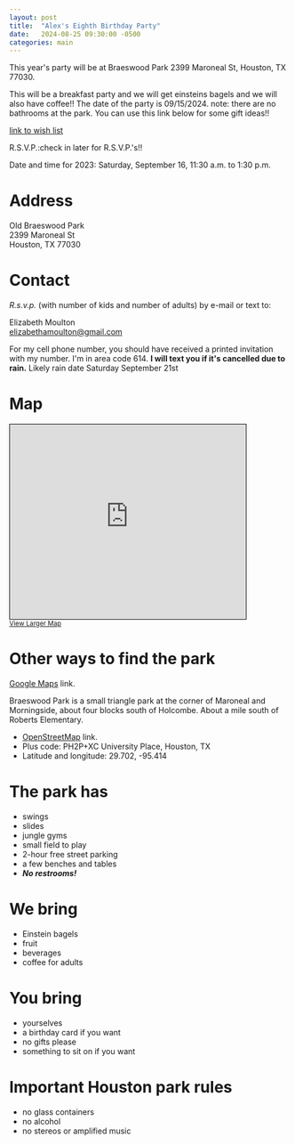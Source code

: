 ```yaml
---
layout: post
title:  "Alex's Eighth Birthday Party"
date:   2024-08-25 09:30:00 -0500
categories: main
---
```


This year's party will be at Braeswood Park 2399 Maroneal St, Houston, TX 77030.

This will be a breakfast party and we will get einsteins bagels and we will also have coffee!!
The date of the party is 09/15/2024.
note: there are no bathrooms at the park.
You can use this link below for some gift ideas!!

[link to wish list](https://zimolzak.github.io/birthday-party/main/2024/08/25/wish-list.html)

R.S.V.P.:check in later for R.S.V.P.'s!!

Date and time for 2023: Saturday, September 16, 11:30 a.m. to 1:30
p.m.

# Address

Old Braeswood Park  
2399 Maroneal St  
Houston, TX 77030

# Contact

*R.s.v.p.* (with number of kids and number of adults) by e-mail or text to:

Elizabeth Moulton  
[elizabethamoulton@gmail.com](mailto:elizabethamoulton@gmail.com)

For my cell phone number, you should have received a printed invitation
with my number. I'm in area code 614. **I will text
you if it's cancelled due to rain.**
Likely rain date Saturday September 21st


# Map

<iframe width="425" height="350" frameborder="0" scrolling="no" marginheight="0" marginwidth="0" src="https://www.openstreetmap.org/export/embed.html?bbox=-95.41542291641237%2C29.701732002123837%2C-95.41367143392564%2C29.702920198759507&amp;layer=mapnik" style="border: 1px solid black"></iframe><br/><small><a href="https://www.openstreetmap.org/#map=19/29.70233/-95.41455">View Larger Map</a></small>



# Other ways to find the park

[Google Maps](https://goo.gl/maps/WqQSf8B9dVePbDBr9) link.

Braeswood Park is a small triangle park at the corner of Maroneal and
Morningside, about four blocks south of Holcombe. About a mile south
of Roberts Elementary.

- [OpenStreetMap](https://osm.org/go/TuQNfDLrP?way=216506690) link.
- Plus code: PH2P+XC University Place, Houston, TX
- Latitude and longitude: 29.702, -95.414


# The park has

- swings
- slides
- jungle gyms
- small field to play
- 2-hour free street parking
-  a few benches and tables
-  ***No restrooms!***


# We bring

- Einstein bagels  
- fruit
- beverages
- coffee for adults

# You bring

- yourselves
- a birthday card if you want
- no gifts please
- something to sit on if you want

# Important Houston park rules

- no glass containers
- no alcohol
- no stereos or amplified music
